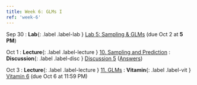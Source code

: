 ```yaml
---
title: Week 6: GLMs I
ref: 'week-6'
---
```

Sep 30
: **Lab**{: .label .label-lab } [Lab 5: Sampling & GLMs](https://data102.datahub.berkeley.edu/hub/user-redirect/git-pull?repo=https%3A%2F%2Fgithub.com%2Fds-102%2Ffa24-materials&urlpath=lab%2Ftree%2Ffa24-materials%2Flab%2Flab05%2Flab05.ipynb&branch=main) (due Oct 2 at **5 PM**)

Oct 1
: **Lecture**{: .label .label-lecture } [10. Sampling and Prediction](lecture/lec10)
: **Discussion**{: .label .label-disc } [Discussion 5](https://drive.google.com/file/d/1Soq_puPTDdTmZReBNwkVPBxh1m-lG6tH/view?usp=sharing) ([Answers](https://drive.google.com/file/d/1P1qPBhOqtC5PPC3CaykESrS94WaZurov/view?usp=sharing))

Oct 3
: **Lecture**{: .label .label-lecture } [11. GLMs](lecture/lec11)
: **Vitamin**{: .label .label-vit } [Vitamin 6](https://www.gradescope.com/courses/845267/assignments/5083124) (due Oct 6 at 11:59 PM)
